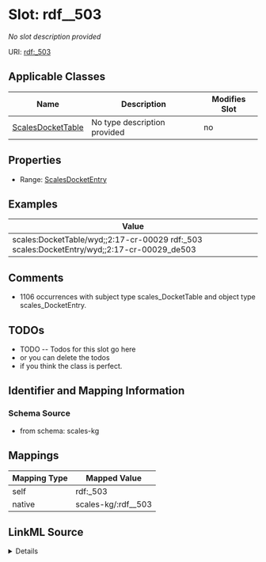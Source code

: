 

# Slot: rdf__503


_No slot description provided_





URI: [rdf:_503](http://www.w3.org/1999/02/22-rdf-syntax-ns#_503)



<!-- no inheritance hierarchy -->





## Applicable Classes

| Name | Description | Modifies Slot |
| --- | --- | --- |
| [ScalesDocketTable](../classes/ScalesDocketTable.md) | No type description provided |  no  |







## Properties

* Range: [ScalesDocketEntry](../classes/ScalesDocketEntry.md)






## Examples

| Value |
| --- |
| scales:DocketTable/wyd;;2:17-cr-00029 rdf:_503 scales:DocketEntry/wyd;;2:17-cr-00029_de503 |

## Comments

* 1106 occurrences with subject type scales_DocketTable and object type scales_DocketEntry.

## TODOs

* TODO -- Todos for this slot go here
* or you can delete the todos
* if you think the class is perfect.

## Identifier and Mapping Information







### Schema Source


* from schema: scales-kg




## Mappings

| Mapping Type | Mapped Value |
| ---  | ---  |
| self | rdf:_503 |
| native | scales-kg/:rdf__503 |




## LinkML Source

<details>
```yaml
name: rdf__503
description: No slot description provided
todos:
- TODO -- Todos for this slot go here
- or you can delete the todos
- if you think the class is perfect.
comments:
- 1106 occurrences with subject type scales_DocketTable and object type scales_DocketEntry.
examples:
- value: scales:DocketTable/wyd;;2:17-cr-00029 rdf:_503 scales:DocketEntry/wyd;;2:17-cr-00029_de503
from_schema: scales-kg
rank: 1000
slot_uri: rdf:_503
alias: rdf__503
domain_of:
- scales_DocketTable
range: scales_DocketEntry

```
</details>